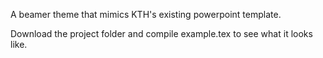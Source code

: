 A beamer theme that mimics KTH's existing powerpoint template. 

Download the project folder and compile example.tex to see what it looks like.
